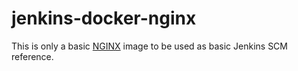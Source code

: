 # jenkins-docker-nginx
This is only a basic [NGINX](https://nginx.org/) image to be used as basic Jenkins SCM reference.  